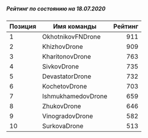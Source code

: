 ##### Рейтинг по состоянию на 18.07.2020

Позиция|Имя команды|Рейтинг
---|---|---:
1|OkhotnikovFNDrone|911
2|KhizhovDrone|909
3|KharitonovDrone|763
4|SivkovDrone|735
5|DevastatorDrone|732
6|KochetovDrone|703
7|IshmukhamedovDrone|659
8|ZhukovDrone|646
9|VinogradovDrone|582
10|SurkovaDrone|513
